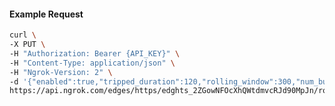 <!-- Code generated for API Clients. DO NOT EDIT. -->

#### Example Request

```bash
curl \
-X PUT \
-H "Authorization: Bearer {API_KEY}" \
-H "Content-Type: application/json" \
-H "Ngrok-Version: 2" \
-d '{"enabled":true,"tripped_duration":120,"rolling_window":300,"num_buckets":5,"volume_threshold":20,"error_threshold_percentage":0.2}' \
https://api.ngrok.com/edges/https/edghts_2ZGowNFOcXhQWtdmvcRJd90MpJn/routes/edghtsrt_2ZGowLxDQxK97RrH2h2h1mFiiOG/circuit_breaker
```
